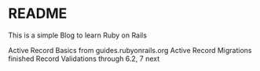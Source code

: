 # README

This is a simple Blog to learn Ruby on Rails

Active Record Basics from guides.rubyonrails.org
Active Record Migrations finished
Record Validations through 6.2, 7 next

